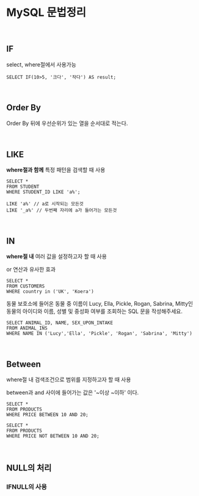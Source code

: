 # MySQL 문법정리

​    

## IF

select, where절에서 사용가능

```mysql
SELECT IF(10>5, '크다', '작다') AS result;
```

​    

## Order By

Order By 뒤에 우선순위가 있는 열을 순서대로 적는다.

​    

## LIKE

**where절과 함께** 특정 패턴을 검색할 때 사용

```mysql
SELECT * 
FROM STUDENT
WHERE STUDENT_ID LIKE 'a%';

LIKE 'a%' // a로 시작되는 모든것
LIKE '_a%' // 두번째 자리에 a가 들어가는 모든것
```

​      

## IN

**where절 내** 여러 값을 설정하고자 할 때 사용

or 연산과 유사한 효과

```mysql
SELECT *
FROM CUSTOMERS
WHERE country in ('UK', 'Koera')
```

동물 보호소에 들어온 동물 중 이름이 Lucy, Ella, Pickle, Rogan, Sabrina, Mitty인 동물의 아이디와 이름, 성별 및 중성화 여부를 조회하는 SQL 문을 작성해주세요.

```mysql
SELECT ANIMAL_ID, NAME, SEX_UPON_INTAKE
FROM ANIMAL_INS
WHERE NAME IN ('Lucy','Ella', 'Pickle', 'Rogan', 'Sabrina', 'Mitty')
```

​    

## Between

where절 내 검색조건으로 범위를 지정하고자 할 때 사용

between과 and 사이에 들어가는 값은 '~이상 ~이하' 이다.

```mysql
SELECT *
FROM PRODUCTS
WHERE PRICE BETWEEN 10 AND 20;

SELECT *
FROM PRODUCTS
WHERE PRICE NOT BETWEEN 10 AND 20;
```

​    

## NULL의 처리

### IFNULL의 사용

